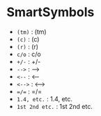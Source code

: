# SmartSymbols

* `(tm)` : (tm)
* `(c)` : (c)
* `(r)` : (r)
* `c/o` : c/o
* `+/-` : +/-
* `-->` : -->
* `<--` : <--
* `<-->` : <-->
* `=/=` : =/=
* `1.4, etc.` : 1.4, etc.
* `1st 2nd etc.` : 1st 2nd etc.
